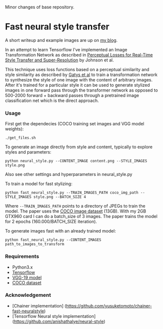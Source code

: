 Minor changes of base repository. 

# Fast neural style transfer

A short writeup and example images are up on [my blog](http://olavnymoen.com/2016/07/07/image-transformation-network).

In an attempt to learn Tensorflow I've implemented an Image Transformation Network as described in [Perceptual Losses for Real-Time Style Transfer and Super-Resolution](http://arxiv.org/abs/1603.08155) by Johnson et al.

This technique uses loss functions based on a perceptual similarity and style similarity as described by [Gatys et al](http://arxiv.org/abs/1508.06576) to train a transformation network to synthesize the style of one image with the content of arbitrary images. After it's trained for a particular style it can be used to generate stylized images in one forward pass through the transformer network as opposed to 500-2000 forward + backward passes through a pretrained image classification net which is the direct approach.

### Usage

First get the dependecies (COCO training set images and VGG model weights):

`./get_files.sh`

To generate an image directly from style and content, typically to explore styles and parameters:

`python neural_style.py --CONTENT_IMAGE content.png --STYLE_IMAGES style.png`

Also see other settings and hyperparameters in neural_style.py

To train a model for fast stylizing:

`python fast_neural_style.py --TRAIN_IMAGES_PATH coco_img_path --STYLE_IMAGES style.png --BATCH_SIZE 4`

Where `--TRAIN_IMAGES_PATH` points to a directory of JPEGs to train the model. The paper uses the [COCO image dataset](http://msvocds.blob.core.windows.net/coco2014/train2014.zip) (13GB). With my 2GB GTX960 card I can do a batch_size of 3 images. The paper trains the model for 2 epochs (160.000/BATCH_SIZE iteration).

To generate images fast with an already trained model:

`python fast_neural_style.py --CONTENT_IMAGES path_to_images_to_transform`

### Requirements

- Python3.x
- [Tensorflow](https://www.tensorflow.org/versions/r0.8/get_started/os_setup.html)
- [VGG-19 model](http://www.vlfeat.org/matconvnet/models/beta16/imagenet-vgg-verydeep-19.mat)
- [COCO dataset](http://msvocds.blob.core.windows.net/coco2014/train2014.zip)

### Acknowledgement

- [Chainer implementation] (https://github.com/yusuketomoto/chainer-fast-neuralstyle)
- [Tensorflow Neural style implementation] (https://github.com/anishathalye/neural-style)
